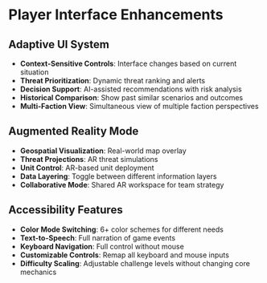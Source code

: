 # Player Interface Enhancements

## Adaptive UI System
- **Context-Sensitive Controls**: Interface changes based on current situation
- **Threat Prioritization**: Dynamic threat ranking and alerts
- **Decision Support**: AI-assisted recommendations with risk analysis
- **Historical Comparison**: Show past similar scenarios and outcomes
- **Multi-Faction View**: Simultaneous view of multiple faction perspectives

## Augmented Reality Mode
- **Geospatial Visualization**: Real-world map overlay
- **Threat Projections**: AR threat simulations
- **Unit Control**: AR-based unit deployment
- **Data Layering**: Toggle between different information layers
- **Collaborative Mode**: Shared AR workspace for team strategy

## Accessibility Features
- **Color Mode Switching**: 6+ color schemes for different needs
- **Text-to-Speech**: Full narration of game events
- **Keyboard Navigation**: Full control without mouse
- **Customizable Controls**: Remap all keyboard and mouse inputs
- **Difficulty Scaling**: Adjustable challenge levels without changing core mechanics